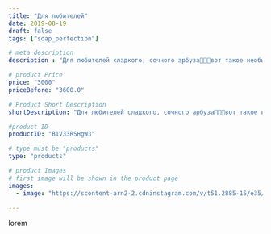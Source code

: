 ```yaml
---
title: "Для любителей"
date: 2019-08-19
draft: false
tags: ["soap_perfection"]

# meta description
description : "Для любителей сладкого, сочного арбуза🍉🍉🍉вот такое необычное мыло, а какой аромат...так и хочется откусить кусочек 🥰"

# product Price
price: "3000"
priceBefore: "3600.0"

# Product Short Description
shortDescription: "Для любителей сладкого, сочного арбуза🍉🍉🍉вот такое необычное мыло, а какой аромат...так и хочется откусить кусочек 🥰"

#product ID
productID: "B1V33RSHgW3"

# type must be "products"
type: "products"

# product Images
# first image will be shown in the product page
images:
  - image: "https://scontent-arn2-2.cdninstagram.com/v/t51.2885-15/e35/67406480_228783964758032_6921764507854269072_n.jpg?se=7&tp=1&_nc_ht=scontent-arn2-2.cdninstagram.com&_nc_cat=108&_nc_ohc=wt6VTboTn1kAX_Whge3&ccb=7-4&oh=cae59cc4c32affe0c55c172dca41a980&oe=6081A3B4&ig_cache_key=MjExMzg0MTI5MDgwNzIxNTU0Mw%3D%3D.2-ccb7-4"

---
```

lorem
